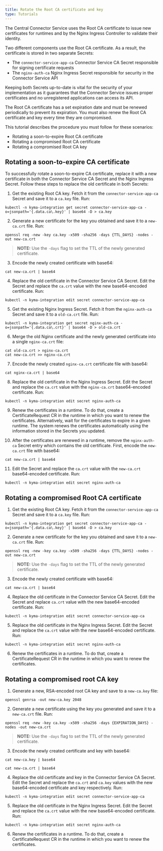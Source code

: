 ```yaml
---
title: Rotate the Root CA certificate and key
type: Tutorials
---
```


The Central Connector Service uses the Root CA certificate to issue new certificates for runtimes and by the Nginx Ingress Controller to validate their identity.

Two different components use the Root CA certificate. As a result, the certificate is stored in two separate Secrets:
  - The `connector-service-app-ca` Connector Service CA Secret responsible for signing certificate requests
  - The `nginx-auth-ca` Nginx Ingress Secret responsible for security in the Connector Service API

Keeping both Secrets up-to-date is vital for the security of your implementation as it guarantees that the Connector Service issues proper certificates and no unregistered applications can access its API.

The Root CA certificate has a set expiration date and must be renewed periodically to prevent its expiration. You must also renew the Root CA certificate and key every time they are compromised.

This tutorial describes the procedure you must follow for these scenarios:
  - Rotating a soon-to-expire Root CA certificate
  - Rotating a compromised Root CA certificate
  - Rotating a compromised Root CA key

## Rotating a soon-to-expire CA certificate

To successfully rotate a soon-to-expire CA certificate, replace it with a new certificate in both the Connector Service CA Secret and the Nginx Ingress Secret. Follow these steps to replace the old certificate in both Secrets:

1. Get the existing Root CA key. Fetch it from the `connector-service-app-ca` Secret and save it to a `ca.key` file. Run:
  ```
  kubectl -n kyma-integration get secret connector-service-app-ca -o=jsonpath='{.data.ca\.key}' | base64 -D > ca.key
  ```

2. Generate a new certificate for the key you obtained and save it to a `new-ca.crt` file. Run:

  ```
  openssl req -new -key ca.key -x509 -sha256 -days {TTL_DAYS} -nodes -out new-ca.crt
  ```

>**NOTE:** Use the `-days` flag to set the TTL of the newly generated certificate.

3. Encode the newly created certificate with base64:
  ```
  cat new-ca.crt | base64
  ```

4. Replace the old certificate in the Connector Service CA Secret. Edit the Secret and replace the `ca.crt` value with the new base64-encoded certificate. Run:
  ```
  kubectl -n kyma-integration edit secret connector-service-app-ca
  ```

5. Get the existing Nginx Ingress Secret. Fetch it from the `nginx-auth-ca` Secret and save it to a `old-ca.crt` file. Run:
  ```
  kubectl -n kyma-integration get secret nginx-auth-ca -o=jsonpath='{.data.ca\.crt}' | base64 -D > old-ca.crt
  ```

6. Merge the old Nginx certificate and the newly generated certificate into a single `nginx-ca.crt` file:
  ```
  cat old-ca.crt > nginx-ca.crt
  cat new-ca.crt >> nginx-ca.crt
  ```

7. Encode the newly created `nginx-ca.crt` certificate file with base64:
  ```
  cat nginx-ca.crt | base64
  ```

8. Replace the old certificate in the Nginx Ingress Secret. Edit the Secret and replace the `ca.crt` value with the `nginx-ca.crt` base64-encoded certificate. Run:
  ```
  kubectl -n kyma-integration edit secret nginx-auth-ca
  ```

9. Renew the certificates in a runtime. To do that, create a CertificateRequest CR in the runtime in which you want to renew the certificates. Alternatively, wait for the certificates to expire in a given runtime. The system renews the certificates automatically using the information stored in the Secrets you updated.


10. After the certificates are renewed in a runtime, remove the `nginx-auth-ca` Secret entry which contains the old certificate. First, encode the `new-ca.crt` file with base64:
  ```
  cat new-ca.crt | base64
  ```

11. Edit the Secret and replace the `ca.crt` value with the `new-ca.crt` base64-encoded certificate. Run:
  ```
  kubectl -n kyma-integration edit secret nginx-auth-ca
  ```

## Rotating a compromised Root CA certificate

1. Get the existing Root CA key. Fetch it from the `connector-service-app-ca` Secret and save it to a `ca.key` file. Run:
  ```
  kubectl -n kyma-integration get secret connector-service-app-ca -o=jsonpath='{.data.ca\.key}' | base64 -D > ca.key
  ```

2. Generate a new certificate for the key you obtained and save it to a `new-ca.crt` file. Run:

  ```
  openssl req -new -key ca.key -x509 -sha256 -days {TTL_DAYS} -nodes -out new-ca.crt
  ```

>**NOTE:** Use the `-days` flag to set the TTL of the newly generated certificate.

3. Encode the newly created certificate with base64:
  ```
  cat new-ca.crt | base64
  ```

4. Replace the old certificate in the Connector Service CA Secret. Edit the Secret and replace `ca.crt` value with the new base64-encoded certificate. Run:
  ```
  kubectl -n kyma-integration edit secret connector-service-app-ca
  ```

5. Replace the old certificate in the Nginx Ingress Secret. Edit the Secret and replace the `ca.crt` value with the new base64-encoded certificate. Run:
  ```
  kubectl -n kyma-integration edit secret nginx-auth-ca
  ```

6. Renew the certificates in a runtime. To do that, create a CertificateRequest CR in the runtime in which you want to renew the certificates.

## Rotating a compromised root CA key

1. Generate a new, RSA-encoded root CA key and save to a `new-ca.key` file:
  ```
  openssl genrsa -out new-ca.key 2048
  ```

2. Generate a new certificate using the key you generated and save it to a `new-ca.crt` file. Run:

  ```
  openssl req -new -key ca.key -x509 -sha256 -days {EXPIRATION_DAYS} -nodes -out new-ca.crt
  ```

>**NOTE:** Use the `-days` flag to set the TTL of the newly generated certificate.

3. Encode the newly created certificate and key with base64:
  ```
  cat new-ca.key | base64
  ```
  ```
  cat new-ca.crt | base64
  ```

4. Replace the old certificate and key in the Connector Service CA Secret. Edit the Secret and replace the `ca.crt` and `ca.key` values with the new base64-encoded certificate and key respectively. Run:
  ```
  kubectl -n kyma-integration edit secret connector-service-app-ca
  ```

5. Replace the old certificate in the Nginx Ingress Secret. Edit the Secret and replace the `ca.crt` value with the new base64-encoded certificate. Run:
  ```
  kubectl -n kyma-integration edit secret nginx-auth-ca
  ```

6. Renew the certificates in a runtime. To do that, create a CertificateRequest CR in the runtime in which you want to renew the certificates.
